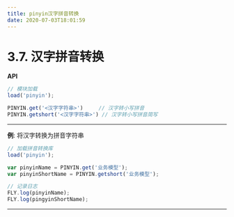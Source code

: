 ```yaml
---
title: pinyin汉字拼音转换
date: 2020-07-03T18:01:59
---
```


# 3.7. 汉字拼音转换

**API**

```js
// 模块加载
load('pinyin');
```

```js
PINYIN.get('<汉字字符串>')     // 汉字转小写拼音
PINYIN.getshort('<汉字字符串>') // 汉字转小写拼音简写 
```

---

**例**: 将汉字转换为拼音字符串

```js
// 加载拼音转换库
load('pinyin');

var pinyinName = PINYIN.get('业务模型');
var pinyinShortName = PINYIN.getshort('业务模型');

// 记录日志
FLY.log(pinyinName);
FLY.log(pingyinShortName);
```

---
